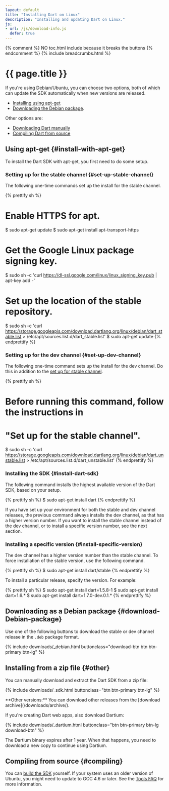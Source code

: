 ```yaml
---
layout: default
title: "Installing Dart on Linux"
description: "Installing and updating Dart on Linux."
js:
- url: /js/download-info.js
  defer: true
---
```


{% comment %} NO toc.html include because it breaks the buttons {% endcomment %}
{% include breadcrumbs.html %}

# {{ page.title }}

If you're using Debian/Ubuntu, you can choose two options,
both of which can update the SDK automatically
when new versions are released.

* [Installing using apt-get](#install-with-apt-get)
* [Downloading the Debian package](#download-debian-package).

Other options are:

* [Downloading Dart manually](#other)
* [Compiling Dart from source](#compiling)


## Using apt-get {#install-with-apt-get}

To install the Dart SDK with apt-get, you first need to do some setup.

### Setting up for the stable channel {#set-up-stable-channel}

The following one-time commands set up the install for the stable channel.

{% prettify sh %}
# Enable HTTPS for apt.
$ sudo apt-get update
$ sudo apt-get install apt-transport-https
# Get the Google Linux package signing key.
$ sudo sh -c 'curl https://dl-ssl.google.com/linux/linux_signing_key.pub | apt-key add -'
# Set up the location of the stable repository.
$ sudo sh -c 'curl https://storage.googleapis.com/download.dartlang.org/linux/debian/dart_stable.list > /etc/apt/sources.list.d/dart_stable.list'
$ sudo apt-get update
{% endprettify %}


### Setting up for the dev channel {#set-up-dev-channel}

The following one-time command sets up the install for the dev channel.
Do this in addition to the [set up for stable channel](#set-up-stable-channel).

{% prettify sh %}
# Before running this command, follow the instructions in
# "Set up for the stable channel".
$ sudo sh -c 'curl https://storage.googleapis.com/download.dartlang.org/linux/debian/dart_unstable.list > /etc/apt/sources.list.d/dart_unstable.list'
{% endprettify %}


### Installing the SDK {#install-dart-sdk}

The following command installs the highest available version
of the Dart SDK, based on your setup.

{% prettify sh %}
$ sudo apt-get install dart
{% endprettify %}

If you have set up your environment for both the stable and dev channel
releases, the previous command always installs the dev channel, as that
has a higher version number.
If you want to install the stable channel instead of the dev channel,
or to install a specific version number, see the next section.


### Installing a specific version {#install-specific-version}

The dev channel has a higher version number than the stable channel.
To force installation of the stable version, use the following command.

{% prettify sh %}
$ sudo apt-get install dart/stable
{% endprettify %}

To install a particular release, specify the version.
For example:

{% prettify sh %}
$ sudo apt-get install dart=1.5.8-1
$ sudo apt-get install dart=1.6.*
$ sudo apt-get install dart=1.7.0-dev.0.1.*
{% endprettify %}


## Downloading as a Debian package {#download-Debian-package}

Use one of the following buttons to download the stable or
dev channel release in the `.deb` package format.

{% include downloads/_debian.html buttonclass="download-btn btn btn-primary btn-lg" %}

## Installing from a zip file {#other}

You can manually download and extract the Dart SDK from a zip file:

<p class="os-choices">
{% include downloads/_sdk.html buttonclass="btn btn-primary btn-lg" %}
</p>

<aside class="alert alert-info" markdown="1">
 **Other versions:**
 You can download other releases from the
 [download archive](/downloads/archive/).
</aside>

If you're creating Dart web apps, also download Dartium:

<p>
{% include downloads/_dartium.html buttonclass="btn btn-primary btn-lg download-btn" %}
</p>

The Dartium binary expires after 1 year.
When that happens, you need to
download a new copy to continue using Dartium.


## Compiling from source {#compiling}

You can [build the SDK](https://code.google.com/p/dart/wiki/Building) yourself.
If your system uses an older version of Ubuntu,
you might need to update to GCC 4.6 or later.
See the [Tools FAQ](/tools/faq.html) for more information.
